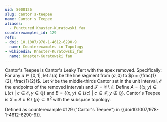 ```yaml
---
uid: S000126
slug: cantor's-teepee
name: Cantor's Teepee
aliases:
  - Punctured Knaster-Kuratowski fan
counterexamples_id: 129
refs:
- doi: 10.1007/978-1-4612-6290-9
  name: Counterexamples in Topology
- wikipedia: Knaster-Kuratowski_fan
  name: Knaster-Kuratowski fan
---
```

Cantor's Teepee is Cantor's Leaky Tent with the apex removed. Specifically: For any $a \in [0,1]$, let $L(a)$ be the line segment from $(a,0)$ to $p = (\frac{1}{2}, \frac{1}{2})$. Let $\mathcal{C}$ be the middle-thirds Cantor set in the unit interval, $\mathcal{E}$ the endpoints of the removed intervals and $\mathcal{F} = \mathcal{C} \setminus \mathcal{E}$. Define $A = \{(x,y) \in L(c)\ |\ c \in \mathcal{E}, y \in \mathbb{Q}\}$ and $B = \{(x,y) \in L(c)\ |\ c \in \mathcal{F}, y \not\in \mathbb{Q}\}$. Cantor's Teepee is $X = A \cup B \setminus\{p\} \subset \mathbb{R}^2$ with the subspace topology.

Defined as counterexample #129 ("Cantor's Teepee")
in {{doi:10.1007/978-1-4612-6290-9}}.

<!-- ![enter image description here](http://i.imgur.com/m2a0RHL.png?1) -->
